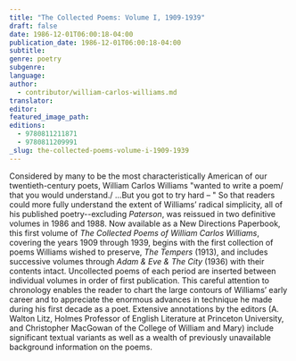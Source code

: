 ```yaml
---
title: "The Collected Poems: Volume I, 1909-1939"
draft: false
date: 1986-12-01T06:00:18-04:00
publication_date: 1986-12-01T06:00:18-04:00
subtitle:
genre: poetry
subgenre:
language:
author:
  - contributor/william-carlos-williams.md
translator:
editor:
featured_image_path:
editions:
  - 9780811211871
  - 9780811209991
_slug: the-collected-poems-volume-i-1909-1939
---
```


Considered by many to be the most characteristically American of our twentieth-century poets, William Carlos Williams "wanted to write a poem/ that you would understand./ ...But you got to try hard – " So that readers could more fully understand the extent of Williams’ radical simplicity, all of his published poetry--excluding _Paterson_, was reissued in two definitive volumes in 1986 and 1988\. Now available as a New Directions Paperbook, this first volume of _The Collected Poems of William Carlos Williams_, covering the years 1909 through 1939, begins with the first collection of poems Williams wished to preserve, _The Tempers_ (1913), and includes successive volumes through _Adam & Eve & The City_ (1936) with their contents intact. Uncollected poems of each period are inserted between individual volumes in order of first publication. This careful attention to chronology enables the reader to chart the large contours of Williams’ early career and to appreciate the enormous advances in technique he made during his first decade as a poet. Extensive annotations by the editors (A. Walton Litz, Holmes Professor of English Literature at Princeton University, and Christopher MacGowan of the College of William and Mary) include significant textual variants as well as a wealth of previously unavailable background information on the poems.

